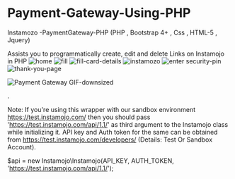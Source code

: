 # Payment-Gateway-Using-PHP
Instamozo -PaymentGateway-PHP (PHP , Bootstrap 4+ , Css , HTML-5 , Jquery)


Assists you to programmatically create, edit and delete Links on Instamojo in PHP
![home](https://user-images.githubusercontent.com/45098599/79463263-3b416a00-8016-11ea-89eb-a05cc308f9a9.png)
![fill](https://user-images.githubusercontent.com/45098599/79463273-3ed4f100-8016-11ea-8770-0baf02b7534e.png)
![fill-card-details](https://user-images.githubusercontent.com/45098599/79463331-5613de80-8016-11ea-8efa-036630acdc25.png)
![instamozo](https://user-images.githubusercontent.com/45098599/79463348-5b712900-8016-11ea-95ca-6c0b38377089.png)
![enter security-pin](https://user-images.githubusercontent.com/45098599/79463372-6330cd80-8016-11ea-8c39-5049637e5dd9.png)
![thank-you-page](https://user-images.githubusercontent.com/45098599/79463383-67f58180-8016-11ea-8de0-2cfb0c7f4136.png)

![Payment Gateway GIF-downsized](https://user-images.githubusercontent.com/45098599/79464303-8a3bcf00-8017-11ea-916a-49905128caaa.gif)


.

Note: If you're using this wrapper with our sandbox environment https://test.instamojo.com/ then you should pass 'https://test.instamojo.com/api/1.1/' as third argument to the Instamojo class while initializing it. API key and Auth token for the same can be obtained from https://test.instamojo.com/developers/ (Details: Test Or Sandbox Account).

$api = new Instamojo\Instamojo(API_KEY, AUTH_TOKEN, 'https://test.instamojo.com/api/1.1/');
